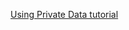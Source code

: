 [Using Private Data tutorial](https://hyperledger-fabric.readthedocs.io/en/release-2.2/private_data_tutorial.html)
